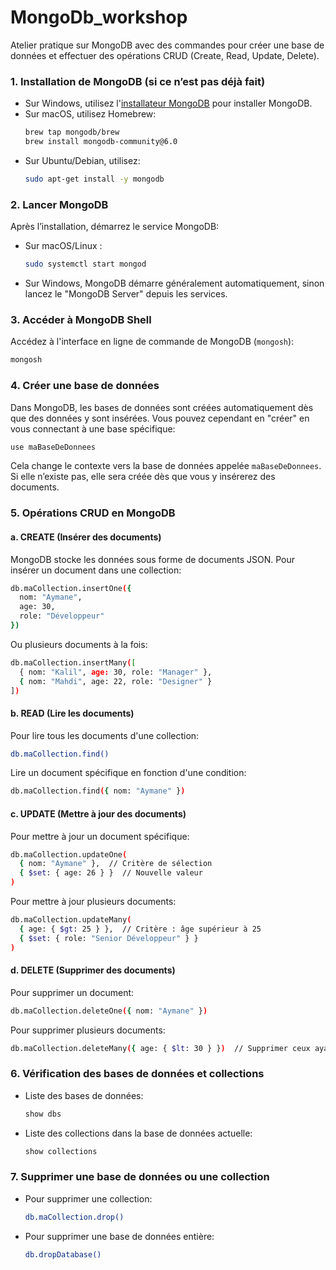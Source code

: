 # MongoDb_workshop

Atelier pratique sur MongoDB avec des commandes pour créer une base de données et effectuer des opérations CRUD (Create, Read, Update, Delete).

### 1. **Installation de MongoDB** (si ce n’est pas déjà fait)
- Sur Windows, utilisez l'[installateur MongoDB](https://www.mongodb.com/try/download/community) pour installer MongoDB.
- Sur macOS, utilisez Homebrew:
  ```bash
  brew tap mongodb/brew
  brew install mongodb-community@6.0
  ```
- Sur Ubuntu/Debian, utilisez:
  ```bash
  sudo apt-get install -y mongodb
  ```

### 2. **Lancer MongoDB**
Après l’installation, démarrez le service MongoDB:
- Sur macOS/Linux :
  ```bash
  sudo systemctl start mongod
  ```
- Sur Windows, MongoDB démarre généralement automatiquement, sinon lancez le "MongoDB Server" depuis les services.

### 3. **Accéder à MongoDB Shell**
Accédez à l'interface en ligne de commande de MongoDB (`mongosh`):
```bash
mongosh
```

### 4. **Créer une base de données**
Dans MongoDB, les bases de données sont créées automatiquement dès que des données y sont insérées. Vous pouvez cependant en "créer" en vous connectant à une base spécifique:
```bash
use maBaseDeDonnees
```
Cela change le contexte vers la base de données appelée `maBaseDeDonnees`. Si elle n’existe pas, elle sera créée dès que vous y insérerez des documents.

### 5. **Opérations CRUD en MongoDB**

#### **a. CREATE** (Insérer des documents)
MongoDB stocke les données sous forme de documents JSON. Pour insérer un document dans une collection:
```bash
db.maCollection.insertOne({
  nom: "Aymane",
  age: 30,
  role: "Développeur"
})
```
Ou plusieurs documents à la fois:
```bash
db.maCollection.insertMany([
  { nom: "Kalil", age: 30, role: "Manager" },
  { nom: "Mahdi", age: 22, role: "Designer" }
])
```

#### **b. READ** (Lire les documents)
Pour lire tous les documents d'une collection:
```bash
db.maCollection.find()
```
Lire un document spécifique en fonction d'une condition:
```bash
db.maCollection.find({ nom: "Aymane" })
```

#### **c. UPDATE** (Mettre à jour des documents)
Pour mettre à jour un document spécifique:
```bash
db.maCollection.updateOne(
  { nom: "Aymane" },  // Critère de sélection
  { $set: { age: 26 } }  // Nouvelle valeur
)
```
Pour mettre à jour plusieurs documents:
```bash
db.maCollection.updateMany(
  { age: { $gt: 25 } },  // Critère : âge supérieur à 25
  { $set: { role: "Senior Développeur" } }
)
```

#### **d. DELETE** (Supprimer des documents)
Pour supprimer un document:
```bash
db.maCollection.deleteOne({ nom: "Aymane" })
```
Pour supprimer plusieurs documents:
```bash
db.maCollection.deleteMany({ age: { $lt: 30 } })  // Supprimer ceux ayant moins de 30 ans
```

### 6. **Vérification des bases de données et collections**
- Liste des bases de données:
  ```bash
  show dbs
  ```
- Liste des collections dans la base de données actuelle:
  ```bash
  show collections
  ```

### 7. **Supprimer une base de données ou une collection**
- Pour supprimer une collection:
  ```bash
  db.maCollection.drop()
  ```
- Pour supprimer une base de données entière:
  ```bash
  db.dropDatabase()
  ```
